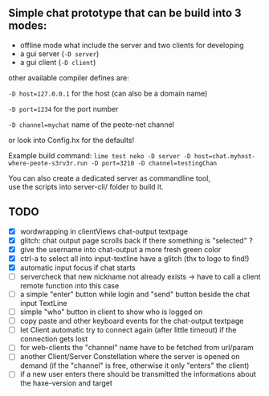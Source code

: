 ## Simple chat prototype that can be build into 3 modes:

- offline mode what include the server and two clients for developing
- a gui server (`-D server`)
- a gui client (`-D client`)

other available compiler defines are:  

`-D host=127.0.0.1` for the host (can also be a domain name)  

`-D port=1234` for the port number  

`-D channel=mychat` name of the peote-net channel  

or look into Config.hx for the defaults!

Example build command:
`lime test neko -D server -D host=chat.myhost-where-peote-s3rv3r.run -D port=3210 -D channel=testingChan`
  

You can also create a dedicated server as commandline tool,  
use the scripts into server-cli/ folder to build it.


## TODO

- [x] wordwrapping in clientViews chat-output textpage
- [x] glitch: chat output page scrolls back if there something is "selected" ?
- [x] give the username into chat-output a more fresh green color
- [x] ctrl-a to select all into input-textline have a glitch (thx to logo to find!)
- [x] automatic input focus if chat starts
- [ ] servercheck that new nickname not already exists -> have to call a client remote function into this case
- [ ] a simple "enter" button while login and "send" button beside the chat input TextLine
- [ ] simple "who" button in client to show who is logged on
- [ ] copy paste and other keyboard events for the chat-output textpage
- [ ] let Client automatic try to connect again (after little timeout) if the connection gets lost
- [ ] for web-clients the "channel" name have to be fetched from url/param
- [ ] another Client/Server Constellation where the server is opened on demand (if the "channel" is free, otherwise it only "enters" the client)
- [ ] if a new user enters there should be transmitted the informations about the haxe-version and target